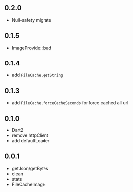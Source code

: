 ## 0.2.0

* Null-safety migrate

## 0.1.5

* ImageProvide::load


## 0.1.4

* add `FileCache.getString`


## 0.1.3

* add `FileCache.forceCacheSeconds` for force cached all url


## 0.1.0

* Dart2
* remove httpClient
* add defaultLoader


## 0.0.1

* getJson/getBytes
* clean
* stats
* FileCacheImage

